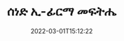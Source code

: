 ---
############################# Static ############################
layout: "product"
date: 2022-03-01T15:12:22
draft: false
#operation: 
#signaturetype: 
#fileformat: 
#productName: Java
lang: am
#productCode: java
#otherformats: 
#breadcrumb: Put  signature on  for Java
product: "Signature"
product_tag: "signature"

############################# Head ############################
head_title: "NET፣ Java፣ Cloud APIs እና የመስመር ላይ ሰነድ ፊርማ መተግበሪያዎች"
head_description: "ለ NET ፣ Java እና ደመና-ተኮር መተግበሪያዎች ሁሉንም-በአንድ ሰነድ ኢ-ፊርማ መፍትሄ ያግኙ። ቀላል የመጎተት እና የመጣል ባህሪን በመጠቀም የተለመዱ የሰነድ ቅርጸቶችን በመስመር ላይ ይፈርሙ"

############################# Header ############################
title: "ሰነድ ኢ-ፊርማ መፍትሔ"
description: "የእኛን ተለዋዋጭ APIs እና መተግበሪያን ለፕሮግራመሮች እና ለዋና ተጠቃሚዎች በመጠቀም ዲጂታል ሰነዶችን እና ምስሎችን በማንኛውም መድረክ ላይ ይፈርሙ።"

############################# APIs ###############################
apis:
  enable: true

  api:
    # api loop
    - title: "የቡድን ሰነዶች.የፊርማ ከፍተኛ ኮድ ኤፒአይዎች ያካትታሉ"
      link: "/signature/"
      label: "ሁሉንም የከፍተኛ ኮድ ኤፒአይዎችን ይመልከቱ"
      api_product:
        # api_product loop
        - link: "/signature/net/"
          img_alt: "GroupDocs.Signature for .NET"
          image: "/border/groupdocs-signature-net.svg"
          product: "GroupDocs.Signature for"
          platform: ".NET"
          content: "ቤተኛ .NET API በጣም ታዋቂ የሆኑ የዲጂታል ፊርማ አይነቶችን ወደ ማይክሮሶፍት ኦፊስ፣ ፒዲኤፍ፣ ምስሎች እና ሌሎች በ NET አፕሊኬሽኖች ውስጥ ለመጨመር፣ ለመፈለግ እና ለማረጋገጥ።"

        # api_product loop
        - link: "/signature/java/"
          img_alt: "GroupDocs.Signature for Java"
          image: "/border/groupdocs-signature-java.svg"
          product: "GroupDocs.Signature for"
          platform: "Java"
          content: "JDK በተጫነ በማንኛውም ኦፕሬቲንግ ሲስተም ላይ የተለያዩ ሰነዶችን እና ምስሎችን በዲጂታል መንገድ ለመፈረም የጃቫ አፕሊኬሽኖችን በ eSignture አቅም ያበረታቱ።"

        # api_product loop
        - link: "/signature/nodejs-java/"
          img_alt: "GroupDocs.Signature for Node.js via Java"
          image: "/border/groupdocs-signature-nodejs-java.svg"
          product: "GroupDocs.Signature for"
          platform: "Node.js"
          content: "የእኛ Node.js መፍትሔ የንግድ መተግበሪያዎችዎን በዲጂታል ፊርማ ያራዝመዋል። የኤሌክትሮኒክ ፊርማዎችን በታዋቂ ሰነዶች እና የምስል ቅርጸቶች ላይ በቀላሉ ያስቀምጡ።"

    # api loop
    - title: "የቡድን ሰነዶች።የፊርማ ዝቅተኛ ኮድ ኤፒአይዎች ያካትታሉ"
      link: "https://products.groupdocs.cloud/signature"
      label: "ሁሉንም ዝቅተኛ ኮድ ኤፒአይዎችን ይመልከቱ"
      api_product:
        # api_product loop
        - link: "https://products.groupdocs.cloud/signature/curl"
          img_alt: "GroupDocs.Signature Cloud for cURL"
          image: "https://www.groupdocs.cloud/templates/groupdocscloud/images/sdk/272x272/groupdocs_signature-for-curl.png"
          product: "GroupDocs.Signature"
          platform: "Cloud for cURL"
          content: "ፒዲኤፍ፣ ዎርድ፣ ኤክሴል እና ምስሎችን ጨምሮ በሁሉም ታዋቂ የሰነድ ቅርጸቶች የተለያዩ የፊርማ አይነቶችን ለመጨመር እና ለማቀናበር ከCURL RESTful ሰነድ ፊርማ ጋር ይስሩ።"

        # api_product loop
        - link: "https://products.groupdocs.cloud/signature/net"
          img_alt: "GroupDocs.Signature Cloud SDK for .NET"
          image: "https://www.groupdocs.cloud/templates/groupdocscloud/images/sdk/272x272/groupdocs_signature-for-net.png"
          product: "GroupDocs.Signature"
          platform: "Cloud SDK for .NET"
          content: "በ NET ትግበራዎች ውስጥ ዲጂታል ፊርማዎችን በበርካታ የሰነድ ቅርጸቶች ለማስተዳደር ኢ-ፊርማ RESTful API በቀላሉ ከ NET SDK ጋር ይጠቀሙ።"

        # api_product loop
        - link: "https://products.groupdocs.cloud/signature/java"
          img_alt: "GroupDocs.Signature Cloud SDK for Java"
          image: "https://www.groupdocs.cloud/templates/groupdocscloud/images/sdk/272x272/groupdocs_signature-for-java.png"
          product: "GroupDocs.Signature"
          platform: "Cloud SDK for Java"
          content: "የላቁ የሰነድ ፊርማ ባህሪያትን በእርስዎ ጃቫ መተግበሪያዎች ውስጥ በልዩ ሁኔታ በተዘጋጀ የሰነድ ፊርማ ኤስዲኬ ለጃቫ ይተግብሩ።"

    # api loop
    - title: "የቡድን ሰነዶች.ፊርማ ምንም ኮድ መተግበሪያዎች አያካትቱም"
      link: "https://products.groupdocs.app/signature"
      label: "ሁሉንም ምንም ኮድ መተግበሪያዎችን ይመልከቱ"
      api_product:
        # api_product loop
        - link: "https://products.groupdocs.app/signature/total"
          img_alt: "GroupDocs.Signature Total"
          image: "https://www.aspose.cloud/templates/asposeapp/images/products/logo/aspose_signature-app.png"
          product: "GroupDocs.Signature"
          platform: "Total"
          content: "የማይክሮሶፍት ዎርድ፣ ኤክሴል፣ ፓወር ፖይንት፣ ቪዚዮ እና ፒዲኤፍ ፋይሎችን በጽሑፍ፣ በምስል፣ በባርኮድ ወይም በQR-ኮድ ይፈርሙ።"

        # api_product loop
        - link: "https://products.groupdocs.app/signature/docx"
          img_alt: "GroupDocs.Signature DOCX"
          image: "https://www.aspose.cloud/templates/groupdocsapp/images/products/logo/groupdocs_words-app.png"
          product: "GroupDocs.Signature"
          platform: "DOCX"
          content: "የ Word ሰነዶችን በቀጥታ ከአሳሽዎ በቀጥታ በመስመር ላይ በዲጂታል ይፈርሙ።"

        # api_product loop
        - link: "https://products.groupdocs.app/signature/pdf"
          img_alt: "GroupDocs.Signature PDF"
          image: "https://www.aspose.cloud/templates/groupdocsapp/images/products/logo/groupdocs_pdf-app.png"
          product: "GroupDocs.Signature"
          platform: "PDF"
          content: "ኢ-ፒዲኤፍ ፋይሎችን ከማንኛውም የድር አሳሽ ጽሑፍ፣ ምስል ወይም ባር ኮድ ይመዝገቡ።"

############################# Back to top ###############################
back_to_top:
  enable: true
---